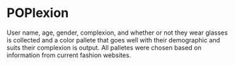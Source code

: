 # POPlexion
User name, age, gender, complexion, and whether or not they wear glasses is collected and a color pallete that goes well with their demographic and suits their complexion is output. All palletes were chosen based on information from current fashion websites.
